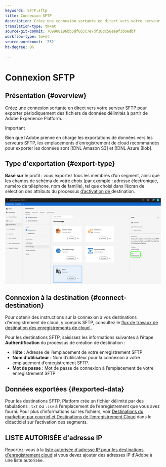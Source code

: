 ```yaml
---
keywords: SFTP;sftp
title: Connexion SFTP
description: Créez une connexion sortante en direct vers votre serveur SFTP pour exporter périodiquement des fichiers de données délimités à partir de Adobe Experience Platform.
translation-type: tm+mt
source-git-commit: 709908196bb5df665c7e7df10dc58ee9f3b0edbf
workflow-type: tm+mt
source-wordcount: '232'
ht-degree: 8%

---
```



# Connexion SFTP

## Présentation {#overview}

Créez une connexion sortante en direct vers votre serveur SFTP pour exporter périodiquement des fichiers de données délimités à partir de Adobe Experience Platform.

>[!IMPORTANT]
>
> Bien que l’Adobe prenne en charge les exportations de données vers les serveurs SFTP, les emplacements d’enregistrement de cloud recommandés pour exporter les données sont [!DNL Amazon S3] et [!DNL Azure Blob].

## Type d&#39;exportation {#export-type}

**Basé sur**  le profil : vous exportez tous les membres d’un segment, ainsi que les champs de schéma de votre choix (par exemple : adresse électronique, numéro de téléphone, nom de famille), tel que choisi dans l’écran de sélection des attributs du processus [ d’activation de ](../../ui/activate-destinations.md#select-attributes)destination.

![Type d’exportation par profil SFTP](../../assets/catalog/cloud-storage/sftp/catalog.png)

## Connexion à la destination {#connect-destination}

Pour obtenir des instructions sur la connexion à vos destinations d’enregistrement de cloud, y compris SFTP, consultez le [flux de travaux de destination des enregistrements de cloud ](./workflow.md).

Pour les destinations SFTP, saisissez les informations suivantes à l’étape **Authentification** du processus de création de destination :

* **Hôte** : Adresse de l’emplacement de votre enregistrement SFTP
* **Nom d&#39;utilisateur** : Nom d’utilisateur pour la connexion à votre emplacement d’enregistrement SFTP.
* **Mot de passe** : Mot de passe de connexion à l’emplacement de votre enregistrement SFTP

## Données exportées {#exported-data}

Pour les destinations SFTP, Platform crée un fichier délimité par des tabulations `.txt` ou `.csv` à l’emplacement de l’enregistrement que vous avez fourni. Pour plus d’informations sur les fichiers, voir [Destinations du marketing par courriel et Destinations de l’enregistrement Cloud](../../ui/activate-destinations.md#esp-and-cloud-storage) dans le didacticiel sur l’activation des segments.

## LISTE AUTORISÉE d&#39;adresse IP

Reportez-vous à la [liste autorisée d&#39;adresse IP pour les destinations d&#39;enregistrement cloud](./ip-address-allow-list.md) si vous devez ajouter des adresses IP d&#39;Adobe à une liste autorisée.